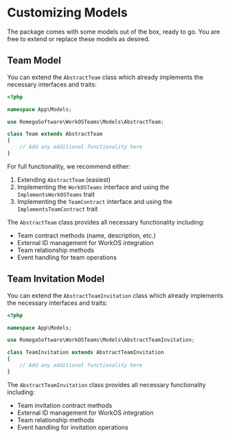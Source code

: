 # Customizing Models

The package comes with some models out of the box, ready to go. You are free to extend or replace these models as desired.


## Team Model

You can extend the `AbstractTeam` class which already implements the necessary interfaces and traits:

```php
<?php

namespace App\Models;

use RomegaSoftware\WorkOSTeams\Models\AbstractTeam;

class Team extends AbstractTeam
{
    // Add any additional functionality here
}
```

For full functionality, we recommend either:
1. Extending `AbstractTeam` (easiest)
2. Implementing the `WorkOSTeams` interface and using the `ImplementsWorkOSTeams` trait
3. Implementing the `TeamContract` interface and using the `ImplementsTeamContract` trait

The `AbstractTeam` class provides all necessary functionality including:
- Team contract methods (name, description, etc.)
- External ID management for WorkOS integration
- Team relationship methods
- Event handling for team operations

## Team Invitation Model

You can extend the `AbstractTeamInvitation` class which already implements the necessary interfaces and traits:

```php
<?php

namespace App\Models;

use RomegaSoftware\WorkOSTeams\Models\AbstractTeamInvitation;

class TeamInvitation extends AbstractTeamInvitation
{
    // Add any additional functionality here
}
```

The `AbstractTeamInvitation` class provides all necessary functionality including:
- Team invitation contract methods
- External ID management for WorkOS integration
- Team relationship methods
- Event handling for invitation operations
